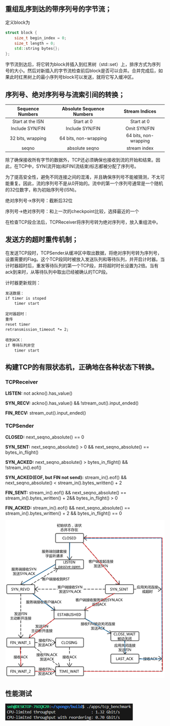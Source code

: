 ## 重组乱序到达的带序列号的字节流；
定义block为
```cpp
struct block {
    size_t begin_index = 0;
    size_t length = 0;
    std::string bytes{};
};
```

字节流到达后，将它转为block并插入到红黑树（std::set）上，排序方式为序列号的大小。然后对新插入的字节流检查前后block是否可以合并。合并完成后，如果此时红黑树上的最小序列号block可以发送，就将它写入缓冲区。

## 序列号、绝对序列号与流索引间的转换；
|Sequence Numbers	|Absolute Sequence Numbers	|Stream Indices
|:-:                |:-:                        |:-:
|Start at the ISN	|Start at 0	                |Start at 0
|Include SYN/FIN	|Include SYN/FIN	        |Omit SYN/FIN
|32 bits, wrapping	|64 bits, non-wrapping	    |64 bits, non-wrapping
|seqno	            |absolute seqno	            |stream index

除了确保接收所有字节的数据外，TCP还必须确保也接收到流的开始和结束。因此，在TCP中，SYN(流开始)和FIN(流结束)标志都被分配了序列号。

为了提高安全性，避免不同连接之间的混淆，并且确保序列号不能被猜测，不太可能重复。因此，流的序列号不是从0开始的。流中的第一个序列号通常是一个随机的32位数字，称为初始序列号(ISN)。

绝对序列号->序列号：截断后32位

序列号->绝对序列号：和上一次的checkpoint比较，选择最近的一个

在检查TCP段合法后，TCPReceiver将序列号转为绝对序列号，放入重组流中。

## 发送方的超时重传机制；

在发送TCP段时，TCPSender从缓冲区中取出数据，将绝对序列号转为序列号，设置需要的Flag。这个TCP段同时被放入发送队列和等待队列，并开启计时器。当计时器超时后，重发等待队列的第一个TCP段，并将超时时长设置为2倍。当有ack到来时，从等待队列中取出已经被确认的TCP段。

计时器更新规则：
```
发送数据：
if timer is stoped
    timer start

定时器超时：
重传
reset timer
retransmission_timeout *= 2;

收到ACK：
if 等待队列非空
    timer start
```

## 构建TCP的有限状态机，正确地在各种状态下转换。
### TCPReceiver
**LISTEN:** not ackno().has_value()

**SYN_RECV:** ackno().has_value() && !stream_out().input_ended()

**FIN_RECV:** stream_out().input_ended()

### TCPSender
**CLOSED:** next_seqno_absolute() == 0

**SYN_SENT:** next_seqno_absolute() > 0 && next_seqno_absolute() == bytes_in_flight()

**SYN_ACKED:** next_seqno_absolute() > bytes_in_flight() && !stream_in().eof()

**SYN_ACKED(EOF, but FIN not send):** stream_in().eof() && next_seqno_absolute() < stream_in().bytes_written() + 2

**FIN_SENT:** stream_in().eof() && next_seqno_absolute() == stream_in().bytes_written() + 2&& bytes_in_flight() > 0

**FIN_ACKED:** stream_in().eof() && next_seqno_absolute() == stream_in().bytes_written() + 2 && bytes_in_flight() == 0

![](pic/tcp_status.png)

## 性能测试
![](pic/performance.png)
